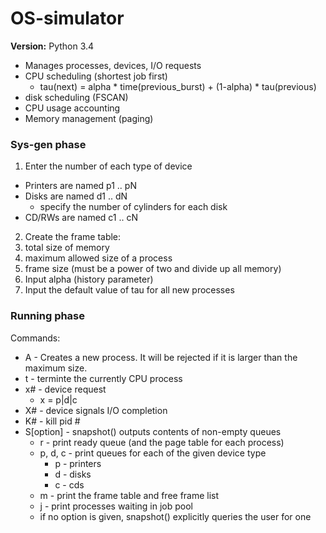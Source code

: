 # OS-simulator
**Version:** Python 3.4
- Manages processes, devices, I/O requests
- CPU scheduling (shortest job first)
  - tau(next) = alpha * time(previous_burst) + (1-alpha) * tau(previous)
- disk scheduling (FSCAN)
- CPU usage accounting
- Memory management (paging)

### Sys-gen phase
1. Enter the number of each type of device
  - Printers are named p1 .. pN
  - Disks are named d1 .. dN
    - specify the number of cylinders for each disk
  - CD/RWs are named c1 .. cN
2. Create the frame table:
  1. total size of memory
  2. maximum allowed size of a process
  3. frame size (must be a power of two and divide up all memory)
3. Input alpha (history parameter)
4. Input the default value of tau for all new processes

### Running phase
Commands:
- A - Creates a new process. It will be rejected if it is larger than the maximum size.
- t - terminte the currently CPU process
- x# - device request 
  - x = p|d|c
- X# - device signals I/O completion
- K# - kill pid #
- S[option] - snapshot() outputs contents of non-empty queues
  - r - print ready queue (and the page table for each process)
  - p, d, c - print queues for each of the given device type
    - p - printers
    - d - disks
    - c - cds  
  - m - print the frame table and free frame list
  - j - print processes waiting in job pool
  - if no option is given, snapshot() explicitly queries the user for one
